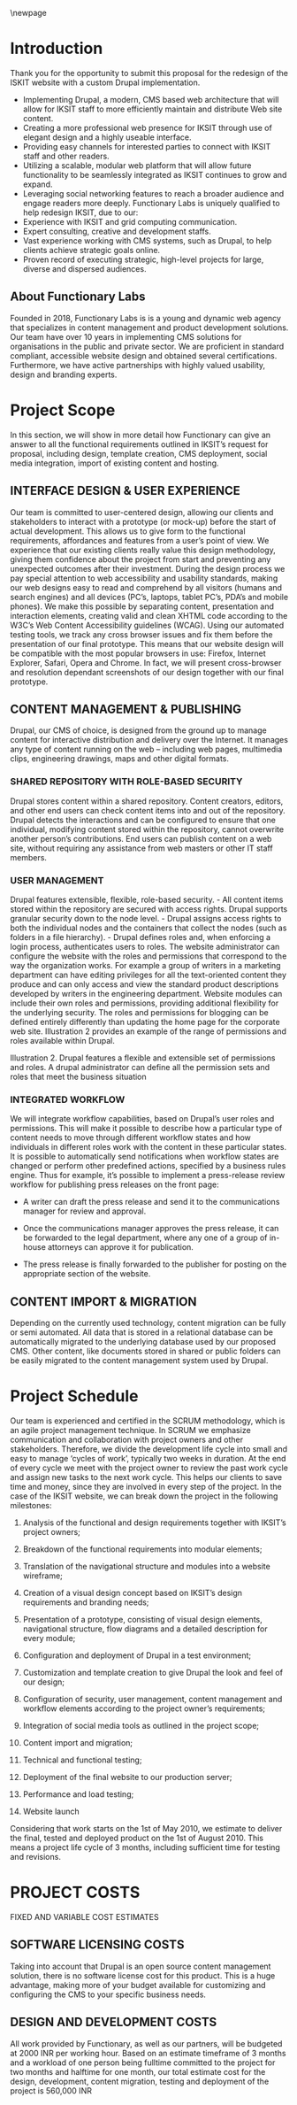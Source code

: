\newpage

# Introduction

Thank you for the opportunity to submit this proposal for the redesign of the ISKIT
website with a custom Drupal implementation. 

* Implementing Drupal, a modern, CMS based web architecture that will allow for
  IKSIT staff to more efficiently maintain and distribute Web site content.
* Creating a more professional web presence for IKSIT through use of elegant
  design and a highly useable interface.
* Providing easy channels for interested parties to connect with IKSIT staff and
  other readers.
* Utilizing a scalable, modular web platform that will allow future functionality to be
  seamlessly integrated as IKSIT continues to grow and expand.
* Leveraging social networking features to reach a broader audience and engage
  readers more deeply.
  Functionary Labs is uniquely qualified to help redesign IKSIT, due to our:
* Experience with IKSIT and grid computing communication.
* Expert consulting, creative and development staffs.
* Vast experience working with CMS systems, such as Drupal, to help clients
  achieve strategic goals online.
* Proven record of executing strategic, high-level projects for large, diverse and
  dispersed audiences.

## About Functionary Labs

Founded in 2018, Functionary Labs is is a young and dynamic web agency that specializes in content management and product development solutions. Our team have over 10 years  in implementing CMS solutions for organisations in the public and private sector. We are proficient in standard compliant, accessible website design and obtained several certifications. Furthermore, we have active partnerships with highly valued usability, design and branding experts.



# Project Scope

In this section, we will show in more detail how Functionary can give an answer to all the functional requirements outlined in IKSIT’s request for proposal, including design, template creation, CMS deployment, social media integration, import of existing content and hosting.



## INTERFACE DESIGN & USER EXPERIENCE

Our team is committed to user-centered design, allowing our clients and stakeholders to interact with a prototype (or mock-up) before the start of actual development. This allows us to give form to the functional requirements, affordances and features from a user’s point of view. We experience that our existing clients really value this design methodology, giving them confidence about the project from start and preventing any unexpected outcomes after their investment. During the design process we pay special attention to web accessibility and usability standards, making our web designs easy to read and comprehend by all visitors (humans and search engines) and all devices (PC’s, laptops, tablet PC’s, PDA’s and mobile phones). We make this possible by separating content, presentation and interaction elements, creating valid and clean XHTML code according to the W3C’s Web Content Accessibility guidelines (WCAG). Using our automated testing tools, we track any cross browser issues and fix them before the presentation of our final prototype. This means that our website design will be compatible with the most popular browsers in use: Firefox, Internet Explorer, Safari, Opera and Chrome. In fact, we will present cross-browser and resolution dependant screenshots of our design together with our final prototype.



## CONTENT MANAGEMENT & PUBLISHING

Drupal, our CMS of choice, is designed from the ground up to manage content for interactive distribution and delivery over the Internet. It manages any type of content running on the web – including web pages, multimedia clips, engineering drawings, maps and other digital formats.



### SHARED REPOSITORY WITH ROLE-BASED SECURITY

Drupal stores content within a shared repository. Content creators, editors, and other end users can check content items into and out of the repository. Drupal detects the interactions and can be configured to ensure that one individual, modifying content stored within the repository, cannot overwrite another person’s contributions. End users can publish content on a web site, without requiring any assistance from web masters or other IT staff members.

### USER MANAGEMENT

Drupal features extensible, flexible, role-based security. - All content items stored within the repository are secured with access rights. Drupal supports granular security down to the node level. - Drupal assigns access rights to both the individual nodes and the containers that collect the nodes (such as folders in a file hierarchy). - Drupal defines roles and, when enforcing a login process, authenticates users to roles. The website administrator can configure the website with the roles and permissions that correspond to the way the organization works. For example a group of writers in a marketing department can have editing privileges for all the text-oriented content they produce and can only access and view the standard product descriptions developed by writers in the engineering department. Website modules can include their own roles and permissions, providing additional flexibility for the underlying security. The roles and permissions for blogging can be defined entirely differently than updating the home page for the corporate web site. Illustration 2 provides an example of the range of permissions and roles available within Drupal.



Illustration 2. Drupal features a flexible and extensible set of permissions and roles. A drupal administrator can define all the permission sets and roles that meet the business situation



### INTEGRATED WORKFLOW

We will integrate workflow capabilities, based on Drupal’s user roles and permissions. This will make it possible to describe how a particular type of content needs to move through different workflow states and how individuals in different roles work with the content in these particular states. It is possible to automatically send notifications when workflow states are changed or perform other predefined actions, specified by a business rules engine. Thus for example, it’s possible to implement a press-release review workflow for publishing press releases on the front page:



* A writer can draft the press release and send it to the communications manager for review and approval.

* Once the communications manager approves the press release, it can be forwarded to the legal department, where any one of a group of in-house attorneys can approve it for publication.

* The press release is finally forwarded to the publisher for posting on the appropriate section of the website.



## CONTENT IMPORT & MIGRATION

Depending on the currently used technology, content migration can be fully or semi automated. All data that is stored in a relational database can be automatically migrated to the underlying database used by our proposed CMS. Other content, like documents stored in shared or public folders can be easily migrated to the content management system used by Drupal.



# Project Schedule

Our team is experienced and certified in the SCRUM methodology, which is an agile project management technique. In SCRUM we emphasize communication and collaboration with project owners and other stakeholders. Therefore, we divide the development life cycle into small and easy to manage ‘cycles of work’, typically two weeks in duration. At the end of every cycle we meet with the project owner to review the past work cycle and assign new tasks to the next work cycle. This helps our clients to save time and money, since they are involved in every step of the project. In the case of the IKSIT website, we can break down the project in the following milestones: 

1. Analysis of the functional and design requirements together with IKSIT’s project owners; 

2. Breakdown of the functional requirements into modular elements; 

3. Translation of the navigational structure and modules into a website wireframe; 

4. Creation of a visual design concept based on IKSIT’s design requirements and branding needs; 

5. Presentation of a prototype, consisting of visual design elements, navigational structure, flow diagrams and a detailed description for every module; 

6. Configuration and deployment of Drupal in a test environment; 

7. Customization and template creation to give Drupal the look and feel of our design; 

8. Configuration of security, user management, content management and workflow elements according to the project owner’s requirements; 

9. Integration of social media tools as outlined in the project scope; 

10. Content import and migration; 

11. Technical and functional testing; 

12. Deployment of the final website to our production server; 

13. Performance and load testing; 

14. Website launch


Considering that work starts on the 1st of May 2010, we estimate to deliver the final, tested and deployed product on the 1st of August 2010. This means a project life cycle of 3 months, including sufficient time for testing and revisions.


# PROJECT COSTS

FIXED AND VARIABLE COST ESTIMATES

## SOFTWARE LICENSING COSTS

Taking into account that Drupal is an open source content management solution, there is no software license cost for this product. This is a huge advantage, making more of your budget available for customizing and configuring the CMS to your specific business needs.


## DESIGN AND DEVELOPMENT COSTS

All work provided by Functionary, as well as our partners, will be budgeted at 2000 INR per working hour. Based on an estimate timeframe of 3 months and a workload of one person being fulltime committed to the project for two months and halftime for one month, our total estimate cost for the design, development, content migration, testing and deployment of the project is 560,000 INR





